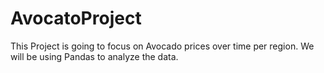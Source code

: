 # AvocatoProject
This Project is going to focus on Avocado prices over time per region. We will be using Pandas to analyze the data.
